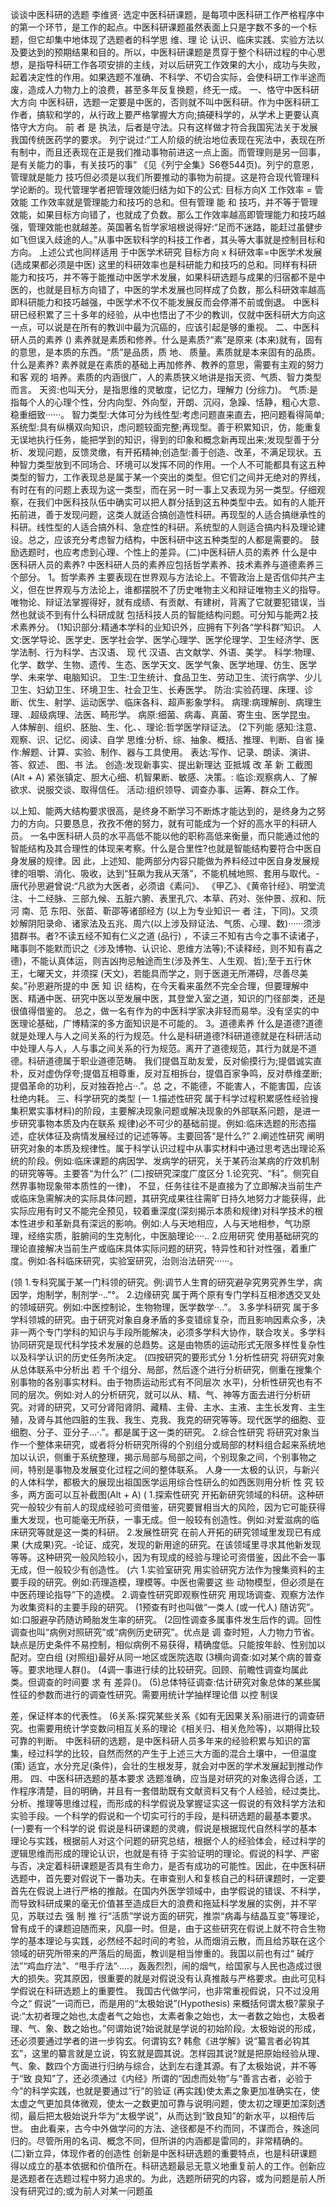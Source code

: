 谈谈中医科研的选题
李维贤·
选定中医科研课题，是每项中医科研工作严格程序中的第一个环节，是工作的起点。中医科研课题虽然表面上只是字数不多的一个标题，但它却集中地体现了选题者的科学思 维、理 论 认识、临床实践、实验方法以及要达到的预期结果和目的。所以，中医科研课题是贯穿于整个科研过程的中心思想，是指导科研工作各项安排的主线，对以后研究工作效果的大小，成功与失败，起着决定性的作用。如果选题不准确、不科学、不切合实际，会使科研工作半途而废，造成人力物力上的浪费，甚至多年反复换题，终无一成。
一、恪守中医科研大方向
中医科研，选题一定要是中医的，否则就不叫中医科研。作为中医科研工作者，搞软和学的，从行政上要严格掌握大方向;搞硬科学的，从学术上更要认真恪守大方向。 前 者 是 执法，后者是守法。只有这样做才符合我国宪法关于发展我国传统医药学的要求。
列宁说过:“工人阶级的统治地位表现在宪法中，表现在所有制中，而且还表现在正是我们推动事物前进这一点上面。而管理则是另一回事，是有关能力的事，有关技巧的事” 《见《列宁全集》S6卷544页)。列宁的意恩，管理就是能力 技巧但必须是以我们所要推动的事物为前提。这是符合现代管理科学论断的。现代管理学者把管理效能归结为如下的公式:
目标方向X 工作效率 = 管效能
工作效率就是管理能力和技巧的总和。但有管理 能  和 技巧，并不等于管理效能，如果目标方向错了，也就成了负数。那么工作效率越高即管理能力和技巧越强，管理效能也就越差。英国著名哲学家培根说得好:“足而不迷路，能赶过虽健步如飞但误入歧途的人。”从事中医软科学的科技工作者，其头等大事就是控制目标和方向。
上述公式也同样适用 于中医学术研究
目标方向 x 科研效率=中医学术发展(选成果都必须是中医)
这里的科研效率也是科研能力和技巧的总和。同样有科研能力和技巧，并不等于能推动中医学术发展，如果科研选题与成果的归宿都不是中医的，也就是目标方向错了，中医的学术发展也同样成了负数，那么科研效率越高即科研能力和技巧越强，中医学术不仅不能发展反而会停滞不前或倒退。
中医科研已经积累了三十多年的经验，从中也悟出了不少的教训，仅就中医科研大方向这一点，可以说是在所有的教训中最为沉癌的，应该引起是够的重视。
二、中医科研人员的素养
()
素养就是素质和修养。什么是素质?“素”是原来 (本来)就有，固有的意思，是本质的东西。“质”是品质，质 地、 质量。素质就是本来固有的品质。什么是素养? 素养就是在素质的基础上再加修养、教养的意思，需要有主观的努力 和客 观的 培养。素质的内涵很广，人的素质狭义地讲是指天资、气质、智力类型而言。
天资:也叫天分，是指思维的灵敏度，记忆力，理解力 (分综力)。
气质:是指每个人的心理个性，分内向型、外向型，开朗、沉闷，急躁、恬静，粗心大意、稳重细致······。
智力类型:大体可分为线性型:考虑问题直来直去，把问题看得简单;系统型:具有纵横双向知识，虑问题较面完整;再现型。善于积累知识，仿，能重复无误地执行任务，能把学到的知识，得到的印象和概念新再现出来;发现型善于分析、发现问题，反馈灵缴，有开拓精神;创造型:善于创造、改革，不满足现状。五种智力类型放到不同场合、环境可以发挥不同的作用。一个人不可能都具有这五种类型的智力，工作表现总是属于某一个突出的类型。但它们之间并无绝对的界线，有时在有的问题上表现为这一类型，而在另一时一事上又表现为另一类型。仔细观察，在我们中医科技队伍中确实可以把人群分括到这五种类型中去。如有的人能开拓前进，善于发现问题，这类人就适合搞创造性科研。再现型的人适合搞继承性的科研。线性型的人适合搞外科、急症性的科研。系统型的人则适合搞内科及理论建设。总之，应该充分考虑智力结构，中医科研中这五种类型的人都是需要的。
鼓励选题时，也应考虑到心理、个性上的差异。(二)中医科研人员的素养
什么是中医科研人员的素养? 中医科研人员的素养应包括哲学素养、技术素养与道德素养三个部分。
1。哲学素养 主要表现在世界观与方法论上。不管政治上是否信仰共产主义，但在世界观与方法论上，谁都摆脱不了历史唯物主义和辩证唯物主义的指导。唯物论、辩证法掌握得好，就有成绩、有贡献、有建树，背离了它就要犯错误，当然也就谈不到有什么科研成就
包括科技人员的智能结构问题。可分知与能两2.技术素养分。
(1知识部分:精通本学科的业知识外，应拥有下列各“学科群”知识。
人文:医学导论、医学史、医学社会学、医学心理学、医学伦理学、卫生经济学、医学法制、行为科学、古汉语、 现 代 汉语、古文献学、外语、美学。
科学:物理、化学、数学、生物、遗传、生态、医学天文、医学气象、医学地理、仿生、医学学、未来学、电脑知识。
卫生:卫生统计、食品卫生、劳动卫生、流行病学、少儿卫生、妇幼卫生、环境卫生、社会卫生、长寿医学。
防治:实验药理、床理、诊断、优生、射学、运动医学、临床各科、超声影象学科。
病理:病理解剖、病理生理、.超级病理、法医、畸形学。
病原:细菌、病毒、真菌、寄生虫、医学昆虫。
人体解剖、组织、胚胎、生、化、、理论:哲学医学辩证法。
(2下列能
感知:注意、观察、识、记忆、阅读、自学
思维:分析、综、抽象、概括、推理、判断、自省
操作:解题、计算、实验、制作、器与工具使用。
表达:写作、记录、朗读、演讲、答、叙述、 图、书
法。
创造:发现新事实、提出新理达 亚抵城
改 革 新 工截图(Alt + A)
紧张镇定、胆大心细、机智果断、敏感、决策。:
临诊:观察病人、了解欲求、说服交谈、取得信任。
活动:组织领导、调查办事、运筹、群众工作。

以上知、能两大结构要求很高，是终身不断学习不断炼才能达到的，是终身为之努力的方向。只要恳息，孜孜不倦的努力，就有可能成为一个好的高水平的科研人员。
一名中医科研人员的水平高低不能以他的职称高低来衡量，而只能通过他的智能结构及其合理性的体现来考察。什么是合里性?也就是智能结构要符合中医自身发展的规律。因 此，上述知、能两部分内容只能做为养料经过中医自身发展规律的咀嚼、消化、吸收，达到“狂飙为我从天落”，不能机械地照、套用与取代。-
唐代孙思避曾说:“凡欲为大医者，必须谙《素问》、 《甲乙》、《黄帝针经》、明堂流注、十二经脉、三部九候、五脏六腑、表里孔穴、本草、药对、张仲景、叔和、阮河 南、范 东阳、张苗、靳邵等诸部经方 (以上为专业知识一  者 注，下同)。又须妙解阴阳录命、诸家法及五兆、周六(以上涉及辩证法、气质、心理、数)······须涉猎群书。者?不读五经不知有仁义之道 (品行) ，不读三不知有古今之事不读诸子，睹事则不能默而识之《涉及博物、认识论、恩维方法等);不读释经，则不知有喜之 德)，不能认真体运，则吉凶拘忌触途而生(涉及养生、人生观、哲);至于五行休王，七曜天文，并须探 (天文)，若能具而学之，则于医道无所滞碍，尽善尽美矣。”孙恩避所提的中 医 知 识 结构，在今天看来虽然不完全合理，但要理解中医、精通中医、研究中医以至发展中医，其登堂入室之道，知识的门径部类，还是很值得借鉴的。
总之，做一名有作为的中医科学家决非轻而易举。没有坚实的中医理论基础，广博精深的多方面知识是不可能的。
3。道德素养 什么是道德?道德就是处理人与人之间关系的行为规范。什么是科研道德?科研道德就是在科研活动中处理人与人，人与事之间关系的行为规范。离开了道德规范，其行为就是不道德。科研道德属于职业道德范畴。
我们提倡互助友爱，反对偷摸行为;提倡诚实直朴，反对虚伪俘夸;提倡互相尊重，反对互相拆台，提倡百家争鸣，反对恭维垄断;提倡革命的功利，反对独吞抢占··.”。总 之，不能德，不能害人，不能害国，应该杜绝内耗。
三、科学研究的类型
(一
1.描述性研究 属于科学过程积累感性经验搜集积累实事材料)的阶段，主要解决现象问题或解决现象的外部联系问题，是进一步研究事物本质及内在联系 规律)必不可少的基础前提。例如:临床选题的形态描述，症状体征及病情发展经过的记述等等。主要回答“是什么?”
2.阐述性研究 阐明研究对象的本质及规律性。属于科学认识过程中从事实材料中通过思考选出理论系统的阶段。例如:临床课题的病因学、发病学的研究，关于某药治某病的疗效机制的研究等等。主要答“为什么?”
(二)按研究深度广度区分
1.论究究、“科”。侧究自然界事物现象带本质性的一律)， 不显，任务往往不是直接为了立即解决当前生产或临床急需解决的实际具体问题，其研究成果往往需旷日持久地努力才能获得，此实际应用有时又不能完全预见，较着重深度(深刻揭示本质和规律)对科学技术的根本性进步和革新具有深远的影响。例如:人与天地相应，人与天地相参，气功原理，经络实质，脏腑间的生克制化，中医脑理论····..
2.应用研究 使用基础研究的理论直接解决当前生产或临床具体实际问题的研究，特异性和针对性强，着重广度。例如:各科临床研究，实验室研究，治则治法研究······。

(领
1.专科究属于某一门科领的研究。例:调节人生育的研究避孕究男究养生学，病因学，炮制学，制剂学··..”°。
2.边缘研究 属于两个原有专门学科互相渗透交叉处的领域研究。例如:中医控制论，生物物理，医学数学··..”。
3.多学科研究 属于多学科领城的研究。由于研究对象自身矛盾的多变错综复杂，而且影响因素众多，决非一两个专门学科的知识与手段所能解决，必须多学科大协作，联合攻关。多学科协同研究是现代科学技术发展的总趋势。这是由物质的运动形式无限多样性复杂性以及科学认识的历史任务所决定。
(四按研究的要形式分
1.分析性研究 将研究对象从总体联系中分析出 若 千个组分、局部，然后逐个进行分析研究，侧重在搜集个别事物的各别事实材料。由于物质运动形式有不同层次 水平)，分析性研究也有不同的层次。例如:对人的分析研究，就可以从、精、气、神等方面去进行分析研究。对肾的研究，又可分肾阳肾阴、藏精、主骨、主水、主液、主生长发育、主生殖，及肾与其他四脏的生我、我生、克我、我克的研究等等。现代医学的细胞、亚细胞、分子、亚分子...·.”。都是属于这一类的研究。
2.综合性研究 将研究对象当作一个整体来研究，或者将分析研究所得的个别组分或局部的材料组合起来系统地加以认识，侧重于系统整理，揭示局部与局部之间，个别现象之间，个别事物之间，特别是事物及发展变化过程之间的整体联系。
人身一一太极的认识，与新兴的人体科学，都极大的展现出祖国医学运用综合性研么的如西医则用分析 性  究 较多，两方面可以互补截图(Alt + A)
(
1.探索性研究 开拓新研究领域的科研。这种研究一般较少有前人的现成经验可资借鉴，研究要冒相当大的风险，因为它可能获得重大发现，也可能毫无所获，一事无成。但一般较有创造性。例如:对爱滋病的临床研究等就是这一类的科研。
2.发展性研究 在前人开拓的研究领域里发现已有成果 (大成果)究。-论证、成究，发现的新用途的研究。在该领域里寻求其他新发现等等。这种研究一般风险较小，因为有现成的经验与理论可资借鉴，因此不会一事无成，但一般较少有创造性。
(六
1.实验室研究 用实验研究方法作为搜集资料的主要手段的研究。例如:药理造模，理模等。中医也需要这 些 动物模型，但必须是在中医药理论指导”下的造模。
2.调查性研究即观察性研究 用现场调查、观察方法作为收集资料的主要手段的研究。
(1预查有时也叫做“一类人 (或一代人) 随访究”。如:口服避孕药随访畸胎发生率的研究。
(2回性调查多属事件发生后作的调。回性调查也叫“病例对照研究”或“病例历史研究”。优点是 调 查时短，人力物力节省。缺点是历史条件不易控制，相似病例不易获得，精确度低。只能按年龄、性别加以配对。空白组 (对照组)最好从同一地区或医院选取
(3横向调查:如对某个病的普查等。要求地理人群()。
(4调一事进行续的比较研究。回顾、前瞻性调查均属此类。但调查的时间要 求 有 差异()。
(5)总体特征调查:估计研究对象总体的某些属性征的参数而进行的调查性研究。需要用统计学抽样理论借 以控 制误

差，保证样本的代表性。
(6关系:探究某些关系《如有无因果关系)丽进行的调查研究。也需要用统计学变数问相互关系的理论《相关归、相关危险等)，以期得比较可靠的判断。
中医科研的选题，是中医科研人员多年来的经验积累与知识的富集，经过科学的比较，自然而然的产生于上述三大方面的混合土壤中，一但温度 (策) 适宜，水分充足(条件)，会壮的生根发芽，就会对中医的学术发展起到推动作用。
四、中医科研选题的基本要求
选题准确，应当是对研究的对象选得合适，工作程序清楚，目的明确，并且有一套借助既有文献资料又有个人经验，经过类比、分析、推理等思维过程，而形成的科学假说及掌握证实这一假说的有效科学方法和实验手段。一个科学的假说和一个切实可行的手段，是科研选题的最基本要求。
(一)要有一个科学的说
假说是科研课题的灵魂，假说是根据现代自然科学的基本理论与实践，根据前人对这个问题的研究总结，根据个人的经验体会，经过科学的逻辑思维而形成的理论认识，也就是有待 于实验证明的理论。假说的科学、严密与否，决定着科研课题是否具有生命力，是否有成功的可能性。因此，在中医科研选题中，首先要对假说下一番功夫。在审查别人和复核自己的科研课题时，一定要首先在假说上进行严格的推敲。在国内外医学领域中，由学假说的错误、不科学，而导致科研成果的毫无价值甚至造成巨大的浪费和拖延科学发展的实例，并不罕见，苏联过去 强 制 推 行“活质”学说方面的研究，推崇“病毒与结晶互变”等理论，曾有成千的课题迫随而来，风靡一时。但是，由于这些研究在假说上就不符合生物学的基本理论与实践，必然经不起时间的考验，从而烟消云散，而且给苏联在这个领域的研究所带来的严落后的局面，教训是相当惨重的。我国以前也有过“ 碱疗 法”“鸡血疗法”、“甩手疗法”·....，轰轰烈烈，闹的烟气，给国家与人民也造成过很大的损失。究其原因，很重要的就是对假说没有认真推敲与严格要求。由此可见科学假说在科研选题上的重要性。
我国古代做学问，也非常重视假说，只不过没用今之“ 假说”一词而已，而是用的“太极始说”(Hypothesis) 来概括何谓太极?蒙泉子说:“太初者理之始也,太虚者气之始也，太素者象之始也，太一者数之始也，太极者理、气、象、数之始也。”何谓始说?始说就是学说的初始阶段。太极始说的形成，还必须要通过学者的进一步钩玄。何谓钩玄? 韩愈《进学解》说“纂言者必钩其玄”，这里的纂言就是立说，钩玄就是圆其说。怎样园其说?就是把原始经验从理、气、象、数四个方面进行归纳与综合，达到左右逢其源。有了太极始说，并不等 于“致 良知”了，还必须通过《内经》所谓的“因虑而处物”与“善言古者，必验于今”的科学实践，也就是要通过“行”的验证 (再实践)使太素之象更加准确实在，使太虚之气更加具体微观，使太一之数更加可靠与说明问题，使太初之理更加深刻透彻，最后把太极始说升华为“太极学说”，从而达到“致良知”的新水平，以相传后世。
由此看来，古今中外做学问的方法、途径都是不约而同，不谋而合，殊途同归的。尽管所用的名词、概念不同，但所讲的内涵都是雷同的，非常精确的。
(二)新立异，体现作者的创造性
创新是中医科研选题的重要特点，也是科研课题得以成立的基本依据和价值所在。科研选题最忌无意义地重复前人的工作。创新应是选题者在选题过程中努力追求的。为此，选题所研究的内容，或为问题是前人所没有研究过的;或为前人对某一问题虽